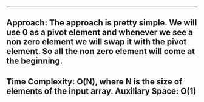 ---------------------------------------------------------------------------------------------------
Approach: The approach is pretty simple. We will use 0 as a pivot element and whenever we see a non zero element we will swap it with the pivot element. So all the non zero element will come at the beginning.
---------------------------------------------------------------------------------------------------
Time Complexity: O(N), where N is the size of elements of the input array.
Auxiliary Space: O(1) 
---------------------------------------------------------------------------------------------------